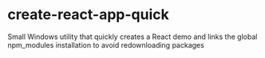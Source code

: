 # create-react-app-quick
Small Windows utility that quickly creates a React demo and links the global npm_modules installation to avoid redownloading packages
